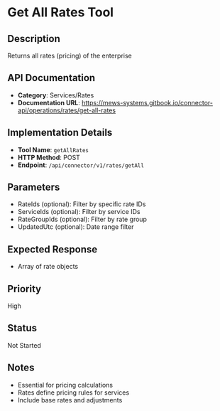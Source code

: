 # Get All Rates Tool

## Description
Returns all rates (pricing) of the enterprise

## API Documentation
- **Category**: Services/Rates
- **Documentation URL**: https://mews-systems.gitbook.io/connector-api/operations/rates/get-all-rates

## Implementation Details
- **Tool Name**: `getAllRates`
- **HTTP Method**: POST
- **Endpoint**: `/api/connector/v1/rates/getAll`

## Parameters
- RateIds (optional): Filter by specific rate IDs
- ServiceIds (optional): Filter by service IDs
- RateGroupIds (optional): Filter by rate group
- UpdatedUtc (optional): Date range filter

## Expected Response
- Array of rate objects

## Priority
High

## Status
Not Started

## Notes
- Essential for pricing calculations
- Rates define pricing rules for services
- Include base rates and adjustments 